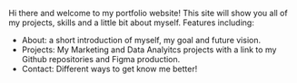 Hi there and welcome to my portfolio website! This site will show you all of my projects, skills and a little bit about myself. 
Features including:
- About: a short introduction of myself, my goal and future vision.
- Projects: My Marketing and Data Analyitcs projects with a link to my Github repositories and Figma production.
- Contact: Different ways to get know me better!
